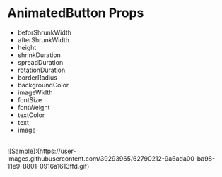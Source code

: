 # AnimatedButton Props


  - beforShrunkWidth
  - afterShrunkWidth
  - height
  - shrinkDuration
  - spreadDuration
  - rotationDuration
  - borderRadius
  - backgroundColor
  - imageWidth
  - fontSize
  - fontWeight
  - textColor
  - text
  - image
  <br />
![Sample]:(https://user-images.githubusercontent.com/39293965/62790212-9a6ada00-ba98-11e9-8801-0916a1613ffd.gif)
